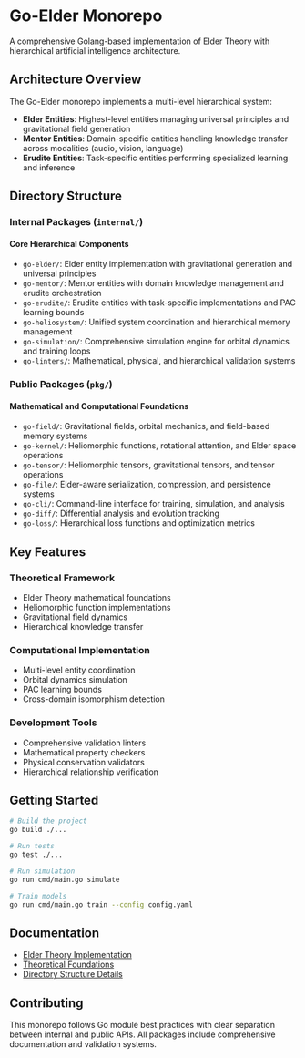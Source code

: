 # Go-Elder Monorepo

A comprehensive Golang-based implementation of Elder Theory with hierarchical artificial intelligence architecture.

## Architecture Overview

The Go-Elder monorepo implements a multi-level hierarchical system:

- **Elder Entities**: Highest-level entities managing universal principles and gravitational field generation
- **Mentor Entities**: Domain-specific entities handling knowledge transfer across modalities (audio, vision, language)
- **Erudite Entities**: Task-specific entities performing specialized learning and inference

## Directory Structure

### Internal Packages (`internal/`)

#### Core Hierarchical Components
- `go-elder/`: Elder entity implementation with gravitational generation and universal principles
- `go-mentor/`: Mentor entities with domain knowledge management and erudite orchestration
- `go-erudite/`: Erudite entities with task-specific implementations and PAC learning bounds
- `go-heliosystem/`: Unified system coordination and hierarchical memory management
- `go-simulation/`: Comprehensive simulation engine for orbital dynamics and training loops
- `go-linters/`: Mathematical, physical, and hierarchical validation systems

### Public Packages (`pkg/`)

#### Mathematical and Computational Foundations
- `go-field/`: Gravitational fields, orbital mechanics, and field-based memory systems
- `go-kernel/`: Heliomorphic functions, rotational attention, and Elder space operations
- `go-tensor/`: Heliomorphic tensors, gravitational tensors, and tensor operations
- `go-file/`: Elder-aware serialization, compression, and persistence systems
- `go-cli/`: Command-line interface for training, simulation, and analysis
- `go-diff/`: Differential analysis and evolution tracking
- `go-loss/`: Hierarchical loss functions and optimization metrics

## Key Features

### Theoretical Framework
- Elder Theory mathematical foundations
- Heliomorphic function implementations
- Gravitational field dynamics
- Hierarchical knowledge transfer

### Computational Implementation
- Multi-level entity coordination
- Orbital dynamics simulation
- PAC learning bounds
- Cross-domain isomorphism detection

### Development Tools
- Comprehensive validation linters
- Mathematical property checkers
- Physical conservation validators
- Hierarchical relationship verification

## Getting Started

```bash
# Build the project
go build ./...

# Run tests
go test ./...

# Run simulation
go run cmd/main.go simulate

# Train models
go run cmd/main.go train --config config.yaml
```

## Documentation

- [Elder Theory Implementation](docs/implementing_elder_space.md)
- [Theoretical Foundations](docs/elder_theory.pdf)
- [Directory Structure Details](docs/issues/MAGE-1/directory_structure_expansion.md)

## Contributing

This monorepo follows Go module best practices with clear separation between internal and public APIs. All packages include comprehensive documentation and validation systems.
